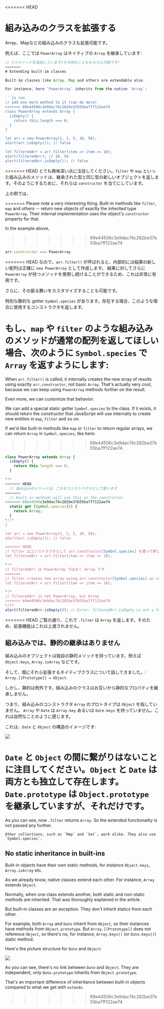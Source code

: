
<<<<<<< HEAD
# 組み込みのクラスを拡張する

Array、Mapなどの組み込みのクラスも拡張可能です。

例えば、ここでは `PowerArray` はネイティブの `Array` を継承しています:

```js run
// 1つメソッドを追加しています(その他のことももちろん可能です)
=======
# Extending built-in classes

Built-in classes like Array, Map and others are extendable also.

For instance, here `PowerArray` inherits from the native `Array`:

```js run
// add one more method to it (can do more)
>>>>>>> 69e44506c3e9dac74c282be37b55ba7ff122ae74
class PowerArray extends Array {
  isEmpty() {
    return this.length === 0;
  }
}

let arr = new PowerArray(1, 2, 5, 10, 50);
alert(arr.isEmpty()); // false

let filteredArr = arr.filter(item => item >= 10);
alert(filteredArr); // 10, 50
alert(filteredArr.isEmpty()); // false
```

<<<<<<< HEAD
とても興味深い点に注目してください。`filter` や `map` といった組み込みのメソッドは、継承された型と同じ型の新しいオブジェクトを返します。そのようにするために、それらは `constructor` を当てにしています。

上の例では、

=======
Please note a very interesting thing. Built-in methods like `filter`, `map` and others -- return new objects of exactly the inherited type `PowerArray`. Their internal implementation uses the object's `constructor` property for that.

In the example above,
>>>>>>> 69e44506c3e9dac74c282be37b55ba7ff122ae74
```js
arr.constructor === PowerArray
```

<<<<<<< HEAD
なので、`arr.filter()` が呼ばれると、内部的には結果の新しい配列は正確に `new PowerArray` として作成します。
結果に対してさらに `PowerArray` が持つメソッドを使用し続けることができるため、これは非常に有用です。

さらに、その振る舞いをカスタマイズすることも可能です。

特別な静的な getter `Symbol.species` があります。存在する場合、このような場合に使用するコンストラクタを返します。

もし、`map` や `filter` のような組み込みのメソッドが通常の配列を返してほしい場合、次のように `Symbol.species` で `Array` を返すようにします:
=======
When `arr.filter()` is called, it internally creates the new array of results using exactly `arr.constructor`, not basic `Array`. That's actually very cool, because we can keep using `PowerArray` methods further on the result.

Even more, we can customize that behavior.

We can add a special static getter `Symbol.species` to the class. If it exists, it should return the constructor that JavaScript will use internally to create new entities in `map`, `filter` and so on.

If we'd like built-in methods like `map` or `filter` to return regular arrays, we can return `Array` in `Symbol.species`, like here:
>>>>>>> 69e44506c3e9dac74c282be37b55ba7ff122ae74

```js run
class PowerArray extends Array {
  isEmpty() {
    return this.length === 0;
  }

*!*
<<<<<<< HEAD
  // 組み込みのメソッドは、これをコンストラクタとして使います
=======
  // built-in methods will use this as the constructor
>>>>>>> 69e44506c3e9dac74c282be37b55ba7ff122ae74
  static get [Symbol.species]() {
    return Array;
  }
*/!*
}

let arr = new PowerArray(1, 2, 5, 10, 50);
alert(arr.isEmpty()); // false

<<<<<<< HEAD
// filter はコンストラクタとして arr.constructor[Symbol.species] を使って新しい配列を作ります
let filteredArr = arr.filter(item => item >= 10);

*!*
// filteredArr は PowerArray ではなく Array です
=======
// filter creates new array using arr.constructor[Symbol.species] as constructor
let filteredArr = arr.filter(item => item >= 10);

*!*
// filteredArr is not PowerArray, but Array
>>>>>>> 69e44506c3e9dac74c282be37b55ba7ff122ae74
*/!*
alert(filteredArr.isEmpty()); // Error: filteredArr.isEmpty is not a function
```

<<<<<<< HEAD
ご覧の通り、これで `.filter` は `Array` を返します。そのため、拡張機能はこれ以上渡されません。

## 組み込みでは、静的の継承はありません

組み込みのオブジェクトは独自の静的メソッドを持っています。例えば `Object.keys`, `Array.isArray` などです。

そして、既にそれら拡張するネイティブクラスについて話してきました。: `Array.[[Prototype]] = Object`.

しかし、静的は例外です。組み込みのクラスはお互いから静的なプロパティを継承しません。

つまり、組み込みのコンストラクタ `Array` のプロトタイプは `Object` を指していません。 `Array` や `Date` は `Array.key` あるいは `Date.keys` を持っていません。これは自然なことのように感じます。

これは、`Date` と `Object` の構造のイメージです:

![](object-date-inheritance.svg)

`Date` と `Object` の間に繋がりはないことに注目してください。`Object` と `Date` は両方とも独立して存在します。`Date.prototype` は `Object.prototype` を継承していますが、それだけです。
=======
As you can see, now `.filter` returns `Array`. So the extended functionality is not passed any further.

```smart header="Other collections work similarly"
Other collections, such as `Map` and `Set`, work alike. They also use `Symbol.species`.
```

## No static inheritance in built-ins

Built-in objects have their own static methods, for instance `Object.keys`, `Array.isArray` etc.

As we already know, native classes extend each other. For instance, `Array` extends `Object`.

Normally, when one class extends another, both static and non-static methods are inherited. That was thoroughly explained in the article [](info:static-properties-methods#statics-and-inheritance).

But built-in classes are an exception. They don't inherit statics from each other.

For example, both `Array` and `Date` inherit from `Object`, so their instances have methods from `Object.prototype`. But `Array.[[Prototype]]` does not reference `Object`, so there's no, for instance, `Array.keys()` (or `Date.keys()`) static method.

Here's the picture structure for `Date` and `Object`:

![](object-date-inheritance.svg)

As you can see, there's no link between `Date` and `Object`. They are independent, only `Date.prototype` inherits from `Object.prototype`.

That's an important difference of inheritance between built-in objects compared to what we get with `extends`.
>>>>>>> 69e44506c3e9dac74c282be37b55ba7ff122ae74
